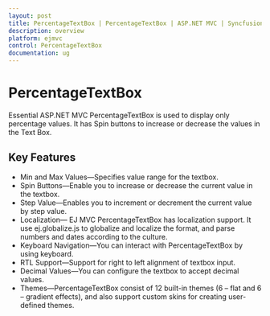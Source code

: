 ```yaml
---
layout: post
title: PercentageTextBox | PercentageTextBox | ASP.NET MVC | Syncfusion
description: overview
platform: ejmvc
control: PercentageTextBox
documentation: ug
---
```


# PercentageTextBox

Essential ASP.NET MVC PercentageTextBox is used to display only percentage values. It has Spin buttons to increase or decrease the values in the Text Box. 

## Key Features

* Min and Max Values—Specifies value range for the textbox.
* Spin Buttons—Enable you to increase or decrease the current value in the textbox.
* Step Value—Enables you to increment or decrement the current value by step value.
* Localization— EJ MVC PercentageTextBox has localization support. It use ej.globalize.js to globalize and localize the format, and parse numbers and dates according to the culture.
* Keyboard Navigation—You can interact with PercentageTextBox by using keyboard.
* RTL Support—Support for right to left alignment of textbox input.
* Decimal Values—You can configure the textbox to accept decimal values.
* Themes—PercentageTextBox consist of 12 built-in themes (6 – flat and 6 – gradient effects), and also support custom skins for creating user-defined themes.



